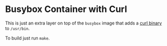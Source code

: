 Busybox Container with Curl
===========================

This is just an extra layer on top of the `busybox` image that adds a
[curl binary](http://www.magicermine.com/demos/curl/curl/curl.html) to
`/usr/bin`.

To build just run `make`.
